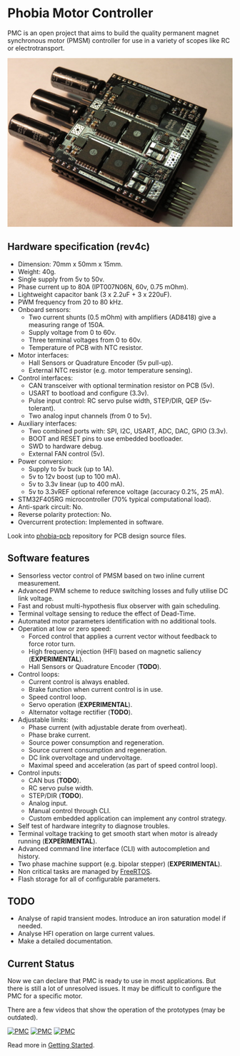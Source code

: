 # Phobia Motor Controller

PMC is an open project that aims to build the quality permanent magnet
synchronous motor (PMSM) controller for use in a variety of scopes like RC or
electrotransport.

![PMC](doc/phobia_rev4b.jpg)

## Hardware specification (rev4c)

* Dimension: 70mm x 50mm x 15mm.
* Weight: 40g.
* Single supply from 5v to 50v.
* Phase current up to 80A (IPT007N06N, 60v, 0.75 mOhm).
* Lightweight capacitor bank (3 x 2.2uF + 3 x 220uF).
* PWM frequency from 20 to 80 kHz.
* Onboard sensors:
	* Two current shunts (0.5 mOhm) with amplifiers (AD8418) give a measuring range of 150A.
	* Supply voltage from 0 to 60v.
	* Three terminal voltages from 0 to 60v.
	* Temperature of PCB with NTC resistor.
* Motor interfaces:
	* Hall Sensors or Quadrature Encoder (5v pull-up).
	* External NTC resistor (e.g. motor temperature sensing).
* Control interfaces:
	* CAN transceiver with optional termination resistor on PCB (5v).
	* USART to bootload and configure (3.3v).
	* Pulse input control: RC servo pulse width, STEP/DIR, QEP (5v-tolerant).
	* Two analog input channels (from 0 to 5v).
* Auxiliary interfaces:
	* Two combined ports with: SPI, I2C, USART, ADC, DAC, GPIO (3.3v).
	* BOOT and RESET pins to use embedded bootloader.
	* SWD to hardware debug.
	* External FAN control (5v).
* Power conversion:
	* Supply to 5v buck (up to 1A).
	* 5v to 12v boost (up to 100 mA).
	* 5v to 3.3v linear (up to 400 mA).
	* 5v to 3.3vREF optional reference voltage (accuracy 0.2%, 25 mA).
* STM32F405RG microcontroller (70% typical computational load).
* Anti-spark circuit: No.
* Reverse polarity protection: No.
* Overcurrent protection: Implemented in software.

Look into [phobia-pcb](https://bitbucket.org/amaora/phobia-pcb) repository for
PCB design source files.

## Software features

* Sensorless vector control of PMSM based on two inline current measurement.
* Advanced PWM scheme to reduce switching losses and fully utilise DC link voltage.
* Fast and robust multi-hypothesis flux observer with gain scheduling.
* Terminal voltage sensing to reduce the effect of Dead-Time.
* Automated motor parameters identification with no additional tools.
* Operation at low or zero speed:
	* Forced control that applies a current vector without feedback to force rotor turn.
	* High frequency injection (HFI) based on magnetic saliency (**EXPERIMENTAL**).
	* Hall Sensors or Quadrature Encoder (**TODO**).
* Control loops:
	* Current control is always enabled.
	* Brake function when current control is in use.
	* Speed control loop.
	* Servo operation (**EXPERIMENTAL**).
	* Alternator voltage rectifier (**TODO**).
* Adjustable limits:
	* Phase current (with adjustable derate from overheat).
	* Phase brake current.
	* Source power consumption and regeneration.
	* Source current consumption and regeneration.
	* DC link overvoltage and undervoltage.
	* Maximal speed and acceleration (as part of speed control loop).
* Control inputs:
	* CAN bus (**TODO**).
	* RC servo pulse width.
	* STEP/DIR (**TODO**).
	* Analog input.
	* Manual control through CLI.
	* Custom embedded application can implement any control strategy.
* Self test of hardware integrity to diagnose troubles.
* Terminal voltage tracking to get smooth start when motor is already running (**EXPERIMENTAL**).
* Advanced command line interface (CLI) with autocompletion and history.
* Two phase machine support (e.g. bipolar stepper) (**EXPERIMENTAL**).
* Non critical tasks are managed by [FreeRTOS](http://www.freertos.org/).
* Flash storage for all of configurable parameters.

## TODO

* Analyse of rapid transient modes. Introduce an iron saturation model if needed.
* Analyse HFI operation on large current values.
* Make a detailed documentation.

## Current Status

Now we can declare that PMC is ready to use in most applications. But there is
still a lot of unresolved issues. It may be difficult to configure the PMC for
a specific motor.

There are a few videos that show the operation of the prototypes (may be outdated).

[![PMC](https://i.ytimg.com/vi/ANp_5zZkh48/default.jpg)](https://www.youtube.com/watch?v=ANp_5zZkh48)
[![PMC](https://i.ytimg.com/vi/IM0k0_boXc4/default.jpg)](https://www.youtube.com/watch?v=IM0k0_boXc4)
[![PMC](https://i.ytimg.com/vi/rfigI6fnWxI/default.jpg)](https://www.youtube.com/watch?v=rfigI6fnWxI)

Read more in [Getting Started](doc/GettingStarted.md).


